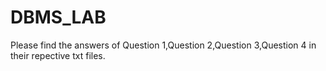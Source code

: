 # DBMS_LAB
Please find the answers of Question 1,Question 2,Question 3,Question 4 in their repective txt files.
